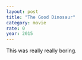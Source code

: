 ```yaml
---
layout: post
title: "The Good Dinosaur"
category: movie
rate: 0
year: 2015
---
```


This was really really boring.
